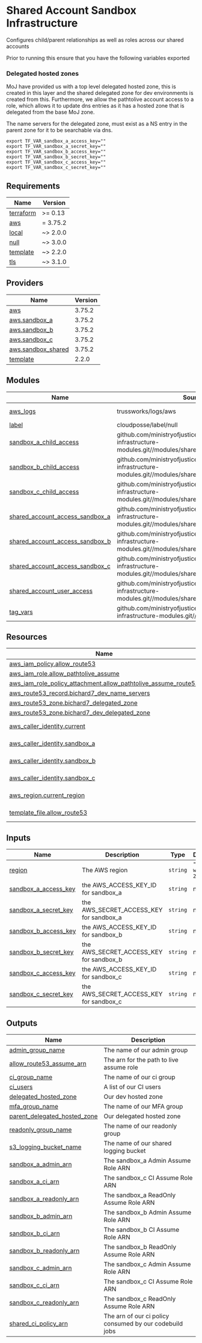 # Shared Account Sandbox Infrastructure

Configures child/parent relationships as well as roles across our shared accounts

Prior to running this ensure that you have the following variables exported

### Delegated hosted zones

MoJ have provided us with a top level delegated hosted zone, this is created in
this layer and the shared delegated zone for dev environments is created from this.
Furthermore, we allow the pathtolive account access to a role, which allows it to update dns
entries as it has a hosted zone that is delegated from the base MoJ zone.

The name servers for the delegated zone, must exist as a NS entry in the parent zone for it
to be searchable via dns.

```shell
export TF_VAR_sandbox_a_access_key=""
export TF_VAR_sandbox_a_secret_key=""
export TF_VAR_sandbox_b_access_key=""
export TF_VAR_sandbox_b_secret_key=""
export TF_VAR_sandbox_c_access_key=""
export TF_VAR_sandbox_c_secret_key=""
```

<!-- BEGIN_TF_DOCS -->

## Requirements

| Name                                                                     | Version  |
| ------------------------------------------------------------------------ | -------- |
| <a name="requirement_terraform"></a> [terraform](#requirement_terraform) | >= 0.13  |
| <a name="requirement_aws"></a> [aws](#requirement_aws)                   | = 3.75.2 |
| <a name="requirement_local"></a> [local](#requirement_local)             | ~> 2.0.0 |
| <a name="requirement_null"></a> [null](#requirement_null)                | ~> 3.0.0 |
| <a name="requirement_template"></a> [template](#requirement_template)    | ~> 2.2.0 |
| <a name="requirement_tls"></a> [tls](#requirement_tls)                   | ~> 3.1.0 |

## Providers

| Name                                                                                          | Version |
| --------------------------------------------------------------------------------------------- | ------- |
| <a name="provider_aws"></a> [aws](#provider_aws)                                              | 3.75.2  |
| <a name="provider_aws.sandbox_a"></a> [aws.sandbox_a](#provider_aws.sandbox_a)                | 3.75.2  |
| <a name="provider_aws.sandbox_b"></a> [aws.sandbox_b](#provider_aws.sandbox_b)                | 3.75.2  |
| <a name="provider_aws.sandbox_c"></a> [aws.sandbox_c](#provider_aws.sandbox_c)                | 3.75.2  |
| <a name="provider_aws.sandbox_shared"></a> [aws.sandbox_shared](#provider_aws.sandbox_shared) | 3.75.2  |
| <a name="provider_template"></a> [template](#provider_template)                               | 2.2.0   |

## Modules

| Name                                                                                                                             | Source                                                                                                      | Version   |
| -------------------------------------------------------------------------------------------------------------------------------- | ----------------------------------------------------------------------------------------------------------- | --------- |
| <a name="module_aws_logs"></a> [aws_logs](#module_aws_logs)                                                                      | trussworks/logs/aws                                                                                         | ~> 10.3.0 |
| <a name="module_label"></a> [label](#module_label)                                                                               | cloudposse/label/null                                                                                       | 0.24.1    |
| <a name="module_sandbox_a_child_access"></a> [sandbox_a_child_access](#module_sandbox_a_child_access)                            | github.com/ministryofjustice/bichard7-next-infrastructure-modules.git//modules/shared_account_child_access  | n/a       |
| <a name="module_sandbox_b_child_access"></a> [sandbox_b_child_access](#module_sandbox_b_child_access)                            | github.com/ministryofjustice/bichard7-next-infrastructure-modules.git//modules/shared_account_child_access  | n/a       |
| <a name="module_sandbox_c_child_access"></a> [sandbox_c_child_access](#module_sandbox_c_child_access)                            | github.com/ministryofjustice/bichard7-next-infrastructure-modules.git//modules/shared_account_child_access  | n/a       |
| <a name="module_shared_account_access_sandbox_a"></a> [shared_account_access_sandbox_a](#module_shared_account_access_sandbox_a) | github.com/ministryofjustice/bichard7-next-infrastructure-modules.git//modules/shared_account_parent_access | n/a       |
| <a name="module_shared_account_access_sandbox_b"></a> [shared_account_access_sandbox_b](#module_shared_account_access_sandbox_b) | github.com/ministryofjustice/bichard7-next-infrastructure-modules.git//modules/shared_account_parent_access | n/a       |
| <a name="module_shared_account_access_sandbox_c"></a> [shared_account_access_sandbox_c](#module_shared_account_access_sandbox_c) | github.com/ministryofjustice/bichard7-next-infrastructure-modules.git//modules/shared_account_parent_access | n/a       |
| <a name="module_shared_account_user_access"></a> [shared_account_user_access](#module_shared_account_user_access)                | github.com/ministryofjustice/bichard7-next-infrastructure-modules.git//modules/shared_account_parent        | n/a       |
| <a name="module_tag_vars"></a> [tag_vars](#module_tag_vars)                                                                      | github.com/ministryofjustice/bichard7-next-infrastructure-modules.git//modules/tag_vars                     | n/a       |

## Resources

| Name                                                                                                                                                                     | Type        |
| ------------------------------------------------------------------------------------------------------------------------------------------------------------------------ | ----------- |
| [aws_iam_policy.allow_route53](https://registry.terraform.io/providers/hashicorp/aws/3.75.2/docs/resources/iam_policy)                                                   | resource    |
| [aws_iam_role.allow_pathtolive_assume](https://registry.terraform.io/providers/hashicorp/aws/3.75.2/docs/resources/iam_role)                                             | resource    |
| [aws_iam_role_policy_attachment.allow_pathtolive_assume_route53](https://registry.terraform.io/providers/hashicorp/aws/3.75.2/docs/resources/iam_role_policy_attachment) | resource    |
| [aws_route53_record.bichard7_dev_name_servers](https://registry.terraform.io/providers/hashicorp/aws/3.75.2/docs/resources/route53_record)                               | resource    |
| [aws_route53_zone.bichard7_delegated_zone](https://registry.terraform.io/providers/hashicorp/aws/3.75.2/docs/resources/route53_zone)                                     | resource    |
| [aws_route53_zone.bichard7_dev_delegated_zone](https://registry.terraform.io/providers/hashicorp/aws/3.75.2/docs/resources/route53_zone)                                 | resource    |
| [aws_caller_identity.current](https://registry.terraform.io/providers/hashicorp/aws/3.75.2/docs/data-sources/caller_identity)                                            | data source |
| [aws_caller_identity.sandbox_a](https://registry.terraform.io/providers/hashicorp/aws/3.75.2/docs/data-sources/caller_identity)                                          | data source |
| [aws_caller_identity.sandbox_b](https://registry.terraform.io/providers/hashicorp/aws/3.75.2/docs/data-sources/caller_identity)                                          | data source |
| [aws_caller_identity.sandbox_c](https://registry.terraform.io/providers/hashicorp/aws/3.75.2/docs/data-sources/caller_identity)                                          | data source |
| [aws_region.current_region](https://registry.terraform.io/providers/hashicorp/aws/3.75.2/docs/data-sources/region)                                                       | data source |
| [template_file.allow_route53](https://registry.terraform.io/providers/hashicorp/template/latest/docs/data-sources/file)                                                  | data source |

## Inputs

| Name                                                                                          | Description                             | Type     | Default       | Required |
| --------------------------------------------------------------------------------------------- | --------------------------------------- | -------- | ------------- | :------: |
| <a name="input_region"></a> [region](#input_region)                                           | The AWS region                          | `string` | `"eu-west-2"` |    no    |
| <a name="input_sandbox_a_access_key"></a> [sandbox_a_access_key](#input_sandbox_a_access_key) | the AWS_ACCESS_KEY_ID for sandbox_a     | `string` | n/a           |   yes    |
| <a name="input_sandbox_a_secret_key"></a> [sandbox_a_secret_key](#input_sandbox_a_secret_key) | the AWS_SECRET_ACCESS_KEY for sandbox_a | `string` | n/a           |   yes    |
| <a name="input_sandbox_b_access_key"></a> [sandbox_b_access_key](#input_sandbox_b_access_key) | the AWS_ACCESS_KEY_ID for sandbox_b     | `string` | n/a           |   yes    |
| <a name="input_sandbox_b_secret_key"></a> [sandbox_b_secret_key](#input_sandbox_b_secret_key) | the AWS_SECRET_ACCESS_KEY for sandbox_b | `string` | n/a           |   yes    |
| <a name="input_sandbox_c_access_key"></a> [sandbox_c_access_key](#input_sandbox_c_access_key) | the AWS_ACCESS_KEY_ID for sandbox_c     | `string` | n/a           |   yes    |
| <a name="input_sandbox_c_secret_key"></a> [sandbox_c_secret_key](#input_sandbox_c_secret_key) | the AWS_SECRET_ACCESS_KEY for sandbox_c | `string` | n/a           |   yes    |

## Outputs

| Name                                                                                                                    | Description                                             |
| ----------------------------------------------------------------------------------------------------------------------- | ------------------------------------------------------- |
| <a name="output_admin_group_name"></a> [admin_group_name](#output_admin_group_name)                                     | The name of our admin group                             |
| <a name="output_allow_route53_assume_arn"></a> [allow_route53_assume_arn](#output_allow_route53_assume_arn)             | The arn for the path to live assume role                |
| <a name="output_ci_group_name"></a> [ci_group_name](#output_ci_group_name)                                              | The name of our ci group                                |
| <a name="output_ci_users"></a> [ci_users](#output_ci_users)                                                             | A list of our CI users                                  |
| <a name="output_delegated_hosted_zone"></a> [delegated_hosted_zone](#output_delegated_hosted_zone)                      | Our dev hosted zone                                     |
| <a name="output_mfa_group_name"></a> [mfa_group_name](#output_mfa_group_name)                                           | The name of our MFA group                               |
| <a name="output_parent_delegated_hosted_zone"></a> [parent_delegated_hosted_zone](#output_parent_delegated_hosted_zone) | Our delegated hosted zone                               |
| <a name="output_readonly_group_name"></a> [readonly_group_name](#output_readonly_group_name)                            | The name of our readonly group                          |
| <a name="output_s3_logging_bucket_name"></a> [s3_logging_bucket_name](#output_s3_logging_bucket_name)                   | The name of our shared logging bucket                   |
| <a name="output_sandbox_a_admin_arn"></a> [sandbox_a_admin_arn](#output_sandbox_a_admin_arn)                            | The sandbox_a Admin Assume Role ARN                     |
| <a name="output_sandbox_a_ci_arn"></a> [sandbox_a_ci_arn](#output_sandbox_a_ci_arn)                                     | The sandbox_c CI Assume Role ARN                        |
| <a name="output_sandbox_a_readonly_arn"></a> [sandbox_a_readonly_arn](#output_sandbox_a_readonly_arn)                   | The sandbox_a ReadOnly Assume Role ARN                  |
| <a name="output_sandbox_b_admin_arn"></a> [sandbox_b_admin_arn](#output_sandbox_b_admin_arn)                            | The sandbox_b Admin Assume Role ARN                     |
| <a name="output_sandbox_b_ci_arn"></a> [sandbox_b_ci_arn](#output_sandbox_b_ci_arn)                                     | The sandbox_b CI Assume Role ARN                        |
| <a name="output_sandbox_b_readonly_arn"></a> [sandbox_b_readonly_arn](#output_sandbox_b_readonly_arn)                   | The sandbox_b ReadOnly Assume Role ARN                  |
| <a name="output_sandbox_c_admin_arn"></a> [sandbox_c_admin_arn](#output_sandbox_c_admin_arn)                            | The sandbox_c Admin Assume Role ARN                     |
| <a name="output_sandbox_c_ci_arn"></a> [sandbox_c_ci_arn](#output_sandbox_c_ci_arn)                                     | The sandbox_c CI Assume Role ARN                        |
| <a name="output_sandbox_c_readonly_arn"></a> [sandbox_c_readonly_arn](#output_sandbox_c_readonly_arn)                   | The sandbox_c ReadOnly Assume Role ARN                  |
| <a name="output_shared_ci_policy_arn"></a> [shared_ci_policy_arn](#output_shared_ci_policy_arn)                         | The arn of our ci policy consumed by our codebuild jobs |

<!-- END_TF_DOCS -->
